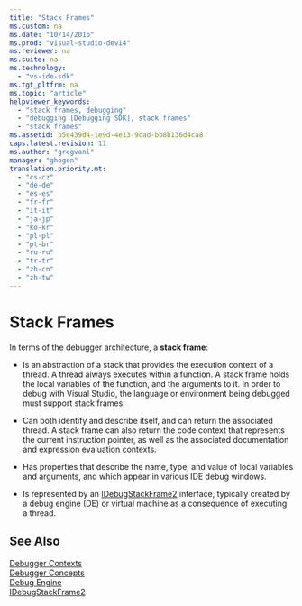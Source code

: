 ```yaml
---
title: "Stack Frames"
ms.custom: na
ms.date: "10/14/2016"
ms.prod: "visual-studio-dev14"
ms.reviewer: na
ms.suite: na
ms.technology: 
  - "vs-ide-sdk"
ms.tgt_pltfrm: na
ms.topic: "article"
helpviewer_keywords: 
  - "stack frames, debugging"
  - "debugging [Debugging SDK], stack frames"
  - "stack frames"
ms.assetid: b5e439d4-1e9d-4e13-9cad-bb8b136d4ca8
caps.latest.revision: 11
ms.author: "gregvanl"
manager: "ghogen"
translation.priority.mt: 
  - "cs-cz"
  - "de-de"
  - "es-es"
  - "fr-fr"
  - "it-it"
  - "ja-jp"
  - "ko-kr"
  - "pl-pl"
  - "pt-br"
  - "ru-ru"
  - "tr-tr"
  - "zh-cn"
  - "zh-tw"
---
```

# Stack Frames
In terms of the debugger architecture, a **stack frame**:  
  
-   Is an abstraction of a stack that provides the execution context of a thread. A thread always executes within a function. A stack frame holds the local variables of the function, and the arguments to it. In order to debug with Visual Studio, the language or environment being debugged must support stack frames.  
  
-   Can both identify and describe itself, and can return the associated thread. A stack frame can also return the code context that represents the current instruction pointer, as well as the associated documentation and expression evaluation contexts.  
  
-   Has properties that describe the name, type, and value of local variables and arguments, and which appear in various IDE debug windows.  
  
-   Is represented by an [IDebugStackFrame2](../extensibility/idebugstackframe2.md) interface, typically created by a debug engine (DE) or virtual machine as a consequence of executing a thread.  
  
## See Also  
 [Debugger Contexts](../extensibility/debugger-contexts.md)   
 [Debugger Concepts](../extensibility/debugger-concepts.md)   
 [Debug Engine](../extensibility/debug-engine.md)   
 [IDebugStackFrame2](../extensibility/idebugstackframe2.md)